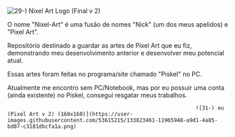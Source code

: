 ![29-) Nixel Art Logo (Final v 2)](https://user-images.githubusercontent.com/53615215/133148479-8d7e5e08-f11a-4599-87c3-35d0f64a91d9.gif)




O nome "Nixel-Art" é uma fusão de nomes "Nick" (um dos meus apelidos) e "Pixel Art".


Repositório destinado a guardar as artes de Pixel Art que eu fiz, 
demonstrando meu desenvolvimento anterior e desenvolver meu potencial atual. 

Essas artes foram feitas no programa/site chamado "Piskel" no PC.

Atualmente me encontro sem PC/Notebook, mas por eu possuir uma conta (ainda existente) 
no Piskel, consegui resgatar meus trabalhos.



                                                                  
                                                                ![31-) eu (Pixel Art v 2) (160x160)](https://user-images.githubusercontent.com/53615215/133823461-11965948-a9d1-4a85-bd07-c3181dbcfa1a.png)
   
                       
                                     
